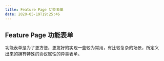 ```yaml
---
title: Feature Page 功能表单
date: 2020-05-19T19:25:46
---
```


## Feature Page 功能表单

功能表单是为了更方便，更友好的实现一些较为常用，有比较复杂的场景，所定义出来的拥有特殊的协议属性的异类表单。